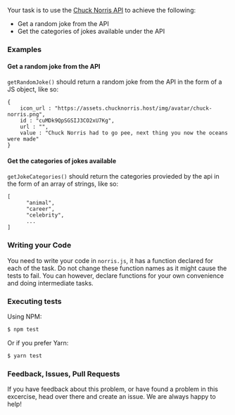 Your task is to use the [Chuck Norris API](https://api.chucknorris.io/) to achieve the following:
 - Get a random joke from the API
 - Get the categories of jokes available under the API

### Examples

#### Get a random joke from the API

`getRandomJoke()` should return a random joke from the API in the form of a JS object, like so:

```JS
{
    icon_url : "https://assets.chucknorris.host/img/avatar/chuck-norris.png",
    id : "cuMDk9QpSGSIJ3CO2xU7Kg",
    url : "",
    value : "Chuck Norris had to go pee, next thing you now the oceans were made"
}
```

#### Get the categories of jokes available

`getJokeCategories()` should return the categories provieded by the api in the form of 
an array of strings, like so:

```JS
[
      "animal",
      "career",
      "celebrity",
      ...
]
```

### Writing your Code

You need to write your code in `norris.js`, it has a function declared for each of the task. Do not change these
function names as it might cause the tests to fail. You can however, declare functions for 
your own convenience and doing intermediate tasks.

### Executing tests

Using NPM:

```bash
$ npm test
```

Or if you prefer Yarn:

```bash
$ yarn test
```

### Feedback, Issues, Pull Requests

If you have feedback about this problem, or have found a problem in this excercise, head over there and create an issue. We are always happy to help!
